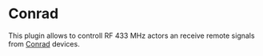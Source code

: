 # Conrad

This plugin allows to controll RF 433 MHz actors an receive remote signals from [Conrad](http://www.conrad.at) devices.

